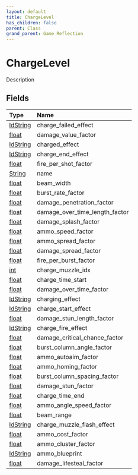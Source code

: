```yaml
---
layout: default
title: ChargeLevel
has_children: false
parent: Class
grand_parent: Game Reflection
---
```

# ChargeLevel
Description 

## Fields
| Type | Name |
|:-------------|:--------------|
| [IdString](/game-reflection/components/id_string.md) | charge_failed_effect |
| [float](/game-reflection/components/float.md) | damage_value_factor |
| [IdString](/game-reflection/components/id_string.md) | charged_effect |
| [IdString](/game-reflection/components/id_string.md) | charge_end_effect |
| [float](/game-reflection/components/float.md) | fire_per_shot_factor |
| [String](/game-reflection/components/string.md) | name |
| [float](/game-reflection/components/float.md) | beam_width |
| [float](/game-reflection/components/float.md) | burst_rate_factor |
| [float](/game-reflection/components/float.md) | damage_penetration_factor |
| [float](/game-reflection/components/float.md) | damage_over_time_length_factor |
| [float](/game-reflection/components/float.md) | damage_splash_factor |
| [float](/game-reflection/components/float.md) | ammo_speed_factor |
| [float](/game-reflection/components/float.md) | ammo_spread_factor |
| [float](/game-reflection/components/float.md) | damage_spread_factor |
| [float](/game-reflection/components/float.md) | fire_per_burst_factor |
| [int](/game-reflection/enums/int.md) | charge_muzzle_idx |
| [float](/game-reflection/components/float.md) | charge_time_start |
| [float](/game-reflection/components/float.md) | damage_over_time_factor |
| [IdString](/game-reflection/components/id_string.md) | charging_effect |
| [IdString](/game-reflection/components/id_string.md) | charge_start_effect |
| [float](/game-reflection/components/float.md) | damage_stun_length_factor |
| [IdString](/game-reflection/components/id_string.md) | charge_fire_effect |
| [float](/game-reflection/components/float.md) | damage_critical_chance_factor |
| [float](/game-reflection/components/float.md) | burst_column_angle_factor |
| [float](/game-reflection/components/float.md) | ammo_autoaim_factor |
| [float](/game-reflection/components/float.md) | ammo_homing_factor |
| [float](/game-reflection/components/float.md) | burst_column_spacing_factor |
| [float](/game-reflection/components/float.md) | damage_stun_factor |
| [float](/game-reflection/components/float.md) | charge_time_end |
| [float](/game-reflection/components/float.md) | ammo_angle_speed_factor |
| [float](/game-reflection/components/float.md) | beam_range |
| [IdString](/game-reflection/components/id_string.md) | charge_muzzle_flash_effect |
| [float](/game-reflection/components/float.md) | ammo_cost_factor |
| [float](/game-reflection/components/float.md) | ammo_cluster_factor |
| [IdString](/game-reflection/components/id_string.md) | ammo_blueprint |
| [float](/game-reflection/components/float.md) | damage_lifesteal_factor |
